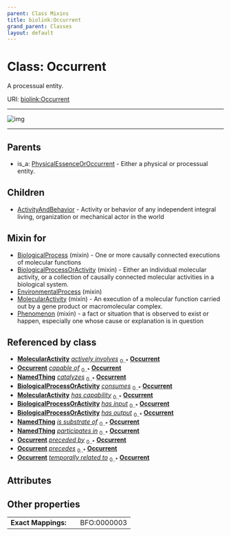 ```yaml
---
parent: Class Mixins
title: biolink:Occurrent
grand_parent: Classes
layout: default
---
```


# Class: Occurrent


A processual entity.

URI: [biolink:Occurrent](https://w3id.org/biolink/vocab/Occurrent)


---

![img](https://yuml.me/diagram/nofunky;dir:TB/class/[PhysicalEssenceOrOccurrent],[BiologicalProcessOrActivity]++-%20has%20input%200..%2A%3E[Occurrent],[BiologicalProcessOrActivity]++-%20has%20output%200..%2A%3E[Occurrent],[Phenomenon]uses%20-.-%3E[Occurrent],[MolecularActivity]uses%20-.-%3E[Occurrent],[EnvironmentalProcess]uses%20-.-%3E[Occurrent],[BiologicalProcessOrActivity]uses%20-.-%3E[Occurrent],[BiologicalProcess]uses%20-.-%3E[Occurrent],[Occurrent]%5E-[ActivityAndBehavior],[PhysicalEssenceOrOccurrent]%5E-[Occurrent],[Phenomenon],[NamedThing],[MolecularActivity],[EnvironmentalProcess],[BiologicalProcessOrActivity],[BiologicalProcess],[ActivityAndBehavior])

---


## Parents

 *  is_a: [PhysicalEssenceOrOccurrent](PhysicalEssenceOrOccurrent.md) - Either a physical or processual entity.

## Children

 * [ActivityAndBehavior](ActivityAndBehavior.md) - Activity or behavior of any independent integral living, organization or mechanical actor in the world

## Mixin for

 * [BiologicalProcess](BiologicalProcess.md) (mixin)  - One or more causally connected executions of molecular functions
 * [BiologicalProcessOrActivity](BiologicalProcessOrActivity.md) (mixin)  - Either an individual molecular activity, or a collection of causally connected molecular activities in a biological system.
 * [EnvironmentalProcess](EnvironmentalProcess.md) (mixin) 
 * [MolecularActivity](MolecularActivity.md) (mixin)  - An execution of a molecular function carried out by a gene product or macromolecular complex.
 * [Phenomenon](Phenomenon.md) (mixin)  - a fact or situation that is observed to exist or happen, especially one whose cause or explanation is in question

## Referenced by class

 *  **[MolecularActivity](MolecularActivity.md)** *[actively involves](actively_involves.md)*  <sub>0..\*</sub>  **[Occurrent](Occurrent.md)**
 *  **[Occurrent](Occurrent.md)** *[capable of](capable_of.md)*  <sub>0..\*</sub>  **[Occurrent](Occurrent.md)**
 *  **[NamedThing](NamedThing.md)** *[catalyzes](catalyzes.md)*  <sub>0..\*</sub>  **[Occurrent](Occurrent.md)**
 *  **[BiologicalProcessOrActivity](BiologicalProcessOrActivity.md)** *[consumes](consumes.md)*  <sub>0..\*</sub>  **[Occurrent](Occurrent.md)**
 *  **[MolecularActivity](MolecularActivity.md)** *[has capability](has_capability.md)*  <sub>0..\*</sub>  **[Occurrent](Occurrent.md)**
 *  **[BiologicalProcessOrActivity](BiologicalProcessOrActivity.md)** *[has input](has_input.md)*  <sub>0..\*</sub>  **[Occurrent](Occurrent.md)**
 *  **[BiologicalProcessOrActivity](BiologicalProcessOrActivity.md)** *[has output](has_output.md)*  <sub>0..\*</sub>  **[Occurrent](Occurrent.md)**
 *  **[NamedThing](NamedThing.md)** *[is substrate of](is_substrate_of.md)*  <sub>0..\*</sub>  **[Occurrent](Occurrent.md)**
 *  **[NamedThing](NamedThing.md)** *[participates in](participates_in.md)*  <sub>0..\*</sub>  **[Occurrent](Occurrent.md)**
 *  **[Occurrent](Occurrent.md)** *[preceded by](preceded_by.md)*  <sub>0..\*</sub>  **[Occurrent](Occurrent.md)**
 *  **[Occurrent](Occurrent.md)** *[precedes](precedes.md)*  <sub>0..\*</sub>  **[Occurrent](Occurrent.md)**
 *  **[Occurrent](Occurrent.md)** *[temporally related to](temporally_related_to.md)*  <sub>0..\*</sub>  **[Occurrent](Occurrent.md)**

## Attributes


## Other properties

|  |  |  |
| --- | --- | --- |
| **Exact Mappings:** | | BFO:0000003 |

